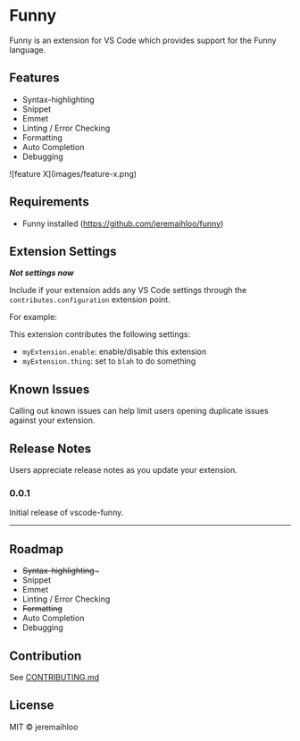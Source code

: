 # Funny

Funny is an extension for VS Code which provides support for the Funny language.

## Features

- Syntax-highlighting
- Snippet
- Emmet
- Linting / Error Checking
- Formatting
- Auto Completion
- Debugging

\!\[feature X\]\(images/feature-x.png\)

## Requirements

- Funny installed (https://github.com/jeremaihloo/funny)

## Extension Settings

***Not settings now***

Include if your extension adds any VS Code settings through the `contributes.configuration` extension point.

For example:

This extension contributes the following settings:

* `myExtension.enable`: enable/disable this extension
* `myExtension.thing`: set to `blah` to do something

## Known Issues

Calling out known issues can help limit users opening duplicate issues against your extension.

## Release Notes

Users appreciate release notes as you update your extension.

### 0.0.1

Initial release of vscode-funny.

-----------------------------------------------------------------------------------------------------------

## Roadmap

- ~~Syntax-highlighting~~~
- Snippet
- Emmet
- Linting / Error Checking
- ~~Formatting~~
- Auto Completion
- Debugging

## Contribution

See [CONTRIBUTING.md](CONTRIBUTING.md)

## License

MIT © jeremaihloo
